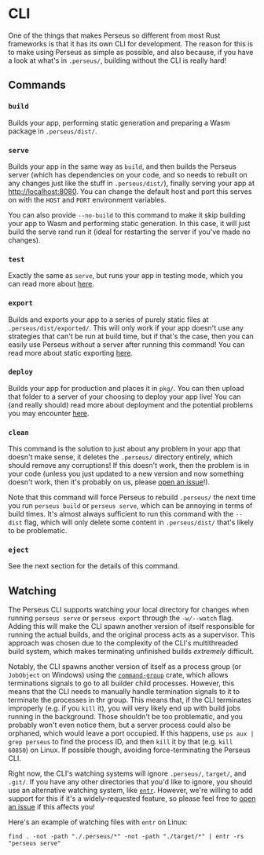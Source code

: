 # CLI

One of the things that makes Perseus so different from most Rust frameworks is that it has its own CLI for development. The reason for this is to make using Perseus as simple as possible, and also because, if you have a look at what's in `.perseus/`, building without the CLI is really hard!

## Commands

### `build`

Builds your app, performing static generation and preparing a Wasm package in `.perseus/dist/`.

### `serve`

Builds your app in the same way as `build`, and then builds the Perseus server (which has dependencies on your code, and so needs to rebuilt on any changes just like the stuff in `.perseus/dist/`), finally serving your app at <http://localhost:8080>. You can change the default host and port this serves on with the `HOST` and `PORT` environment variables.

You can also provide `--no-build` to this command to make it skip building your app to Wasm and performing static generation. In this case, it will just build the serve rand run it (ideal for restarting the server if you've made no changes).

### `test`

Exactly the same as `serve`, but runs your app in testing mode, which you can read more about [here](:reference/testing/intro).

### `export`

Builds and exports your app to a series of purely static files at `.perseus/dist/exported/`. This will only work if your app doesn't use any strategies that can't be run at build time, but if that's the case, then you can easily use Perseus without a server after running this command! You can read more about static exporting [here](:reference/exporting).

### `deploy`

Builds your app for production and places it in `pkg/`. You can then upload that folder to a server of your choosing to deploy your app live! You can (and really should) read more about deployment and the potential problems you may encounter [here](:reference/deploying/intro).

### `clean`

This command is the solution to just about any problem in your app that doesn't make sense, it deletes the `.perseus/` directory entirely, which should remove any corruptions! If this doesn't work, then the problem is in your code (unless you just updated to a new version and now something doesn't work, then it's probably on us, please [open an issue](https://github.com/arctic-hen7/perseus)!).

Note that this command will force Perseus to rebuild `.perseus/` the next time you run `perseus build` or `perseus serve`, which can be annoying in terms of build times. It's almost always sufficient to run this command with the `--dist` flag, which will only delete some content in `.perseus/dist/` that's likely to be problematic.

### `eject`

See the next section for the details of this command.

## Watching

The Perseus CLI supports watching your local directory for changes when running `perseus serve` or `perseus export` through the `-w/--watch` flag. Adding this will make the CLI spawn another version of itself responsible for running the actual builds, and the original process acts as a supervisor. This approach was chosen due to the complexity of the CLI's multithreaded build system, which makes terminating unfinished builds _extremely_ difficult.

Notably, the CLI spawns another version of itself as a process group (or `JobObject` on Windows) using the [`command-group`](https://github.com/watchexec/command-group) crate, which allows terminations signals to go to all builder child processes. However, this means that the CLI needs to manually handle termination signals to it to terminate the processes in thr group. This means that, if the CLI terminates improperly (e.g. if you `kill` it), you will very likely end up with build jobs running in the background. Those shouldn't be too problematic, and you probably won't even notice them, but a server process could also be orphaned, which would leave a port occupied. If this happens, use `ps aux | grep perseus` to find the process ID, and then `kill` it by that (e.g. `kill 60850`) on Linux. If possible though, avoiding force-terminating the Perseus CLI.

Right now, the CLI's watching systems will ignore `.perseus/`, `target/`, and `.git/`. If you have any other directories that you'd like to ignore, you should use an alternative watching system, like [`entr`](https://github.com/eradman/entr). However, we're willing to add support for this if it's a widely-requested feature, so please feel free to [open an issue](https://github.com/arctic-hen7/perseus/issues/new/choose) if this affects you!

Here's an example of watching files with `entr` on Linux:

```
find . -not -path "./.perseus/*" -not -path "./target/*" | entr -rs "perseus serve"
```
